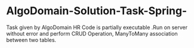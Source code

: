# AlgoDomain-Solution-Task-Spring-
Task given by AlgoDomain HR Code is partially executable .Run on server without error and perform CRUD Operation, ManyToMany association between two tables.
